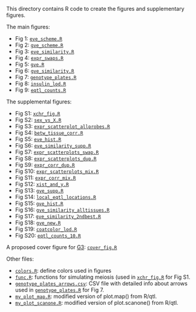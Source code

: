This directory contains R code to create the figures and supplementary figures.

The main figures:

- Fig 1: [`eve_scheme.R`](eve_scheme.R)
- Fig 2: [`gve_scheme.R`](gve_scheme.R)
- Fig 3: [`eve_similarity.R`](eve_similarity.R)
- Fig 4: [`expr_swaps.R`](expr_swaps.R)
- Fig 5: [`gve.R`](gve.R)
- Fig 6: [`gve_similarity.R`](gve_similarity.R)
- Fig 7: [`genotype_plates.R`](genotype_plates.R)
- Fig 8: [`insulin_lod.R`](insulin_lod.R)
- Fig 9: [`eqtl_counts.R`](eqtl_counts.R)

The supplemental figures:

- Fig S1: [`xchr_fig.R`](xchr_fig.R)
- Fig S2: [`sex_vs_X.R`](sex_vs_X.R)
- Fig S3: [`expr_scatterplot_allprobes.R`](expr_scatterplot_allprobes.R)
- Fig S4: [`betw_tissue_corr.R`](betw_tissue_corr.R)
- Fig S5: [`eve_hist.R`](eve_hist.R)
- Fig S6: [`eve_similarity_supp.R`](eve_similarity_supp.R)
- Fig S7: [`expr_scatterplots_swap.R`](expr_scatterplots_swap.R)
- Fig S8: [`expr_scatterplots_dup.R`](expr_scatterplots_dup.R)
- Fig S9: [`expr_corr_dup.R`](expr_corr_dup.R)
- Fig S10: [`expr_scatterplots_mix.R`](expr_scatterplots_mix.R)
- Fig S11: [`expr_corr_mix.R`](expr_corr_mix.R)
- Fig S12: [`xist_and_y.R`](xist_and_y.R)
- Fig S13: [`gve_supp.R`](gve_supp.R)
- Fig S14: [`local_eqtl_locations.R`](local_eqtl_locations.R)
- Fig S15: [`gve_hist.R`](gve_hist.R)
- Fig S16: [`gve_similarity_alltissues.R`](gve_similarity_alltissues.R)
- Fig S17: [`gve_similarity_2ndbest.R`](gve_similarity_2ndbest.R)
- Fig S18: [`gve_new.R`](gve_new.R)
- Fig S19: [`coatcolor_lod.R`](coatcolor_lod.R)
- Fig S20: [`eqtl_counts_10.R`](eqtl_counts_10.R)


A proposed cover figure for [G3](http://g3journal.org/): [`cover_fig.R`](cover_fig.R)


Other files:

- [`colors.R`](colors.R): define colors used in figures
- [`func.R`](func.R): functions for simulating meiosis (used in
  [`xchr_fig.R`](xchr_fig.R) for Fig S1.
- [`genotype_plates_arrows.csv`](genotype_plates_arrows.csv): CSV file
  with detailed info about arrows used in
  [`genotype_plates.R`](genotype_plates.R) for Fig 7.
- [`my_plot_map.R`](my_plot_map.R): modified version of plot.map()
  from R/qtl.
- [`my_plot_scanone.R`](my_plot_scanone.R): modified version of
  plot.scanone() from R/qtl.
